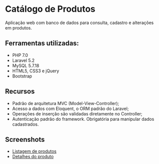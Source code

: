# Catálogo de Produtos

Aplicação web com banco de dados para consulta, cadastro e alterações em produtos.

## Ferramentas utilizadas:
- PHP 7.0
- Laravel 5.2
- MySQL 5.7.18
- HTML5, CSS3 e jQuery
- Bootstrap

## Recursos
- Padrão de arquitetura MVC (Model-View-Controller);
- Acesso a dados com Eloquent, o ORM padrão do Laravel;
- Operações de inserção são validadas diretamente no Controller;
- Autenticação padrão do framework. Obrigatória para manipular dados cadastrados.

## Screenshots
* [Listagem de produtos](https://raw.githubusercontent.com/marcomvidal/CatalogoDeProdutos/master/screenshot_geral.png)
* [Detalhes do produto](https://raw.githubusercontent.com/marcomvidal/CatalogoDeProdutos/master/screenshot_produto.png)
